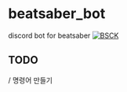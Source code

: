# beatsaber_bot
discord bot for beatsaber
[![BSCK](https://img.shields.io/badge/BSCK-282b30.svg?logo=discord&style=for-the-badge)](https://discord.gg/SEFBZrG)

## TODO
/ 명령어 만들기 